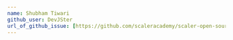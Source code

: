 ```yaml
---
name: Shubham Tiwari
github_user: DevJSter
url_of_github_issue: [https://github.com/scaleracademy/scaler-open-source-september-challenge/issues/4](https://github.com/scaleracademy/scaler-open-source-september-challenge/issues/4)
---
```

